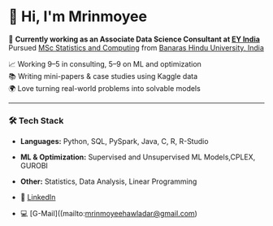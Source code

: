 # 👋 Hi, I'm Mrinmoyee 

🎯 **Currently working as an Associate Data Science Consultant at [EY India](https://www.ey.com/en_in)**  
    Pursued [MSc Statistics and Computing](https://www.bhu.ac.in/Content/Syllabus/Syllabus_3306920210211051938.pdf) from [Banaras Hindu University, India](https://www.bhu.ac.in/Site/Home/1_2_16_Main-Site) 

📈 Working 9–5 in consulting, 5–9 on ML and optimization  
📚 Writing mini-papers & case studies using Kaggle data  
🌍 Love turning real-world problems into solvable models

---

### 🛠️ Tech Stack
- **Languages:** Python, SQL, PySpark, Java, C, R, R-Studio
- **ML & Optimization:** Supervised and Unsupervised ML Models,CPLEX, GUROBI
- **Other:** Statistics, Data Analysis, Linear Programming

- 💼 [LinkedIn](https://www.linkedin.com/in/mrinmoyee-h-a7b606202/)
- 💻 [G-Mail]((mailto:mrinmoyeehawladar@gmail.com)
